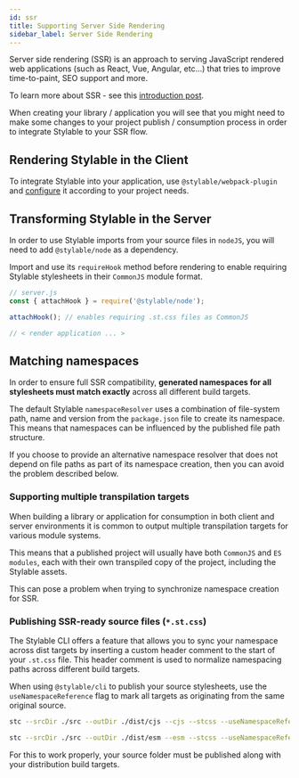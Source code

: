 ```yaml
---
id: ssr
title: Supporting Server Side Rendering
sidebar_label: Server Side Rendering
---
```


Server side rendering (SSR) is an approach to serving JavaScript rendered web applications (such as React, Vue, Angular, etc...) that tries to improve time-to-paint, SEO support and more.

To learn more about SSR - see this [introduction post](https://dev.to/sunnysingh/the-benefits-and-origins-of-server-side-rendering-4doh).

When creating your library / application you will see that you might need to make some changes to your project publish / consumption process in order to integrate Stylable to your SSR flow.

## Rendering Stylable in the Client
To integrate Stylable into your application, use `@stylable/webpack-plugin` and [configure](https://github.com/wix/stylable/tree/master/packages/webpack-plugin) it according to your project needs.

## Transforming Stylable in the Server
In order to use Stylable imports from your source files in `nodeJS`, you will need to add `@stylable/node` as a dependency.

Import and use its `requireHook` method before rendering to enable requiring Stylable stylesheets in their `CommonJS` module format.

```js
// server.js 
const { attachHook } = require('@stylable/node');

attachHook(); // enables requiring .st.css files as CommonJS

// < render application ... >
```

## Matching namespaces
In order to ensure full SSR compatibility, **generated namespaces for all stylesheets must match exactly** across all different build targets.

The default Stylable `namespaceResolver` uses a combination of file-system path, name and version from the `package.json` file to create its namespace. This means that namespaces can be influenced by the published file path structure.

If you choose to provide an alternative namespace resolver that does not depend on file paths as part of its namespace creation, then you can avoid the problem described below.

### Supporting multiple transpilation targets

When building a library or application for consumption in both client and server environments it is common to output multiple transpilation targets for various module systems.

This means that a published project will usually have both `CommonJS` and `ES modules`, each with their own transpiled copy of the project, including the Stylable assets.

This can pose a problem when trying to synchronize namespace creation for SSR. 

### Publishing SSR-ready source files (`*.st.css`)

The Stylable CLI offers a feature that allows you to sync your namespace across dist targets by inserting a custom header comment to the start of your `.st.css` file. This header comment is used to normalize namespacing paths across different build targets.

When using `@stylable/cli` to publish your source stylesheets, use the `useNamespaceReference` flag to mark all targets as originating from the same original source.

```sh
stc --srcDir ./src --outDir ./dist/cjs --cjs --stcss --useNamespaceReference
```
```sh
stc --srcDir ./src --outDir ./dist/esm --esm --stcss --useNamespaceReference
```

For this to work properly, your source folder must be published along with your distribution build targets.
